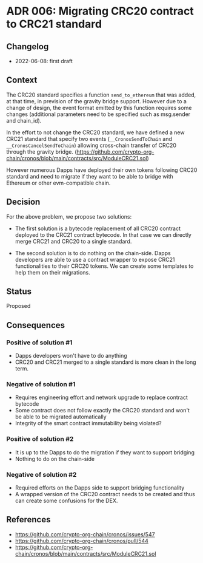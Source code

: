 # ADR 006: Migrating CRC20 contract to CRC21 standard

## Changelog
* 2022-06-08: first draft

## Context

The CRC20 standard specifies a function `send_to_ethereum` that was added, at that time, in prevision of the gravity bridge support.
However due to a change of design, the event format emitted by this function requires some changes (additional parameters need to be specified such as msg.sender and chain_id).

In the effort to not change the CRC20 standard, we have defined a new CRC21 standard that specify two events (`__CronosSendToChain` and `__CronosCancelSendToChain`) allowing cross-chain transfer of CRC20 through the gravity bridge. (https://github.com/crypto-org-chain/cronos/blob/main/contracts/src/ModuleCRC21.sol)

However numerous Dapps have deployed their own tokens following CRC20 standard and need to migrate if they want to be able to bridge with Ethereum or other evm-compatible chain. 



## Decision

For the above problem, we propose two solutions:

- The first solution is a bytecode replacement of all CRC20 contract deployed to the CRC21 contract bytecode. In that case we can directly merge CRC21 and CRC20 to a single standard.
  
- The second solution is to do nothing on the chain-side. Dapps developers are able to use a contract wrapper to expose CRC21 functionalities to their CRC20 tokens. We can create some templates to help them on their migrations.

## Status

Proposed

## Consequences

### Positive of solution #1

- Dapps developers won't have to do anything
- CRC20 and CRC21 merged to a single standard is more clean in the long term.

### Negative of solution #1

- Requires engineering effort and network upgrade to replace contract bytecode
- Some contract does not follow exactly the CRC20 standard and won't be able to be migrated automatically
- Integrity of the smart contract immutability being violated?

### Positive of solution #2

- It is up to the Dapps to do the migration if they want to support bridging
- Nothing to do on the chain-side

### Negative of solution #2

- Required efforts on the Dapps side to support bridging functionality
- A wrapped version of the CRC20 contract needs to be created and thus can create some confusions for the DEX.


## References

* https://github.com/crypto-org-chain/cronos/issues/547
* https://github.com/crypto-org-chain/cronos/pull/544
* https://github.com/crypto-org-chain/cronos/blob/main/contracts/src/ModuleCRC21.sol